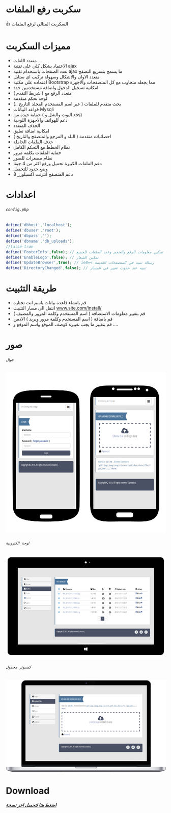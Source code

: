 # سكربت رفع الملفات
 :+1: السكربت المثالي لرفع الملفات

# مميزات السكربت
- متعدد اللغات
- الاعتماد بشكل كلي على تقنية ajax
- تعدد الصفحات باستخدام تقنية ajax ما يسمح بتسريع التصفح
- متعدد الاوان والاشكال وسهولة تركيب اي ستايل
- اعتماده على مكتبة Bootstrap مما يجعله متجاوب مع كل المتصفحات والاجهزة
- امكانية تسجيل الدخول واضافة مستخدمين جدد
- متعدد الرفع مع ( شريط التقدم )
- لوحة تحكم متقدمة
- بحث متقدم للملفات ( عبر اسم المستخدم المجلد التاريخ ..)
- قواعد البيانات Mysqli
- حماية جيدة من ( البوت والشل و xss) 
- دعم للهواتف والاجهزة اللوحية
- الحذف المتعدد
- امكانية اضافة تعليق
- احصائيات متقدمة ( البلد و المرجع والمتصفح والتاريخ )
- حذف الملفات الخاملة
- نظام الخطط مع التحكم الكامل
- حماية الملفات بكلمة مرور
- نظام مصغرات للصور
- دعم الملفات الكبيرة تحميل ورفع اكثر من 4 جيقا
- وضع حدود للتحميل
- دعم المتصفح انترنت اكسبلورر 8

# اعدادات 
###### `config.php`
```php
define('dbhost','localhost'); 
define('dbuser','root'); 
define('dbpass',''); 
define('dbname','db_uploads'); 
//false-true
define('FooterInfo',false); // تمكين معلومات الرفع والحجم وعدد الملفات للجميع 
define('EnableLogo',false); // تمكين الشعار
define('UpdateBrowser',true); // ie8=< رسالة تنبيه في المتصفحات القديمة  
define('DirectoryChanged',false); // تنبيه عند حدوث تغيير في المسار
```
# طريقة التثبيت 
- قم بانشاء قاعدة بيانات باسم انت تختاره
- انتقل الى مسار التثبيت www.site.com/install/
- قم بتغيير معلومات الاستضافة ( اسم المستخدم وكلمة المرور والمضيف )
- قم باضافة ( اسم المستخدم وكلمة مرور وبريد ) الادمن
- قم بتغيير ما يجب تغييره كوصف الموقع واسم الموقع و ....

# صور 
###### `جوال`
![alt tag](https://raw.githubusercontent.com/JubaDZ/ScriptUploadFiles/master/Android-screencapture.png)

###### `لوحة الكترونية`
![alt tag](https://raw.githubusercontent.com/JubaDZ/ScriptUploadFiles/master/Tablets-screencapture.png)

###### `كمبيوتر محمول`
![alt tag](https://raw.githubusercontent.com/JubaDZ/ScriptUploadFiles/master/MacBook-screencapture.png)

# Download
##### [اضغط هنا لتحميل اخر نسخة](https://github.com/JubaDZ/ScriptUploadFiles/archive/master.zip)
